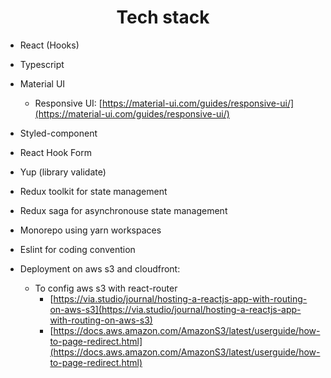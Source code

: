 ﻿<h1 align="center">Tech stack</h1>

-   React (Hooks)
    
-   Typescript
    
-   Material UI
    -   Responsive UI:  [https://material-ui.com/guides/responsive-ui/](https://material-ui.com/guides/responsive-ui/)

-   Styled-component
    
-   React Hook Form
    
-   Yup (library validate)
    
-   Redux toolkit for state management
    
-   Redux saga for asynchronouse state management
    
-   Monorepo using yarn workspaces
    
-   Eslint for coding convention
    
-   Deployment on aws s3 and cloudfront:
    
    -   To config aws s3 with react-router
        -   [https://via.studio/journal/hosting-a-reactjs-app-with-routing-on-aws-s3](https://via.studio/journal/hosting-a-reactjs-app-with-routing-on-aws-s3)
        -   [https://docs.aws.amazon.com/AmazonS3/latest/userguide/how-to-page-redirect.html](https://docs.aws.amazon.com/AmazonS3/latest/userguide/how-to-page-redirect.html)

